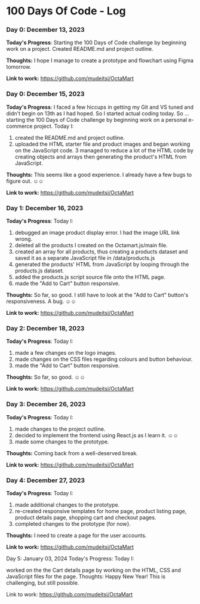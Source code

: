 # 100 Days Of Code - Log

### Day 0: December 13, 2023


**Today's Progress**: Starting the 100 Days of Code challenge by beginning work on a project. Created README.md and project outline.

**Thoughts:** I hope I manage to create a prototype and flowchart using Figma tomorrow.

**Link to work:** https://github.com/mudeitsi/OctaMart


### Day 0: December 15, 2023


**Today's Progress**: I faced a few hiccups in getting my Git and VS tuned and didn't begin on 13th as I had hoped. So I started actual coding today. So ... starting the 100 Days of Code challenge by beginning work on a personal e-commerce project. Today I:
1. created the README.md and project outline. 
2. uploaded the HTML starter file and product images and began working on the JavaScript code.
3 managed to reduce a lot of the HTML code by creating objects and arrays then generating the product's HTML from JavaScript.

**Thoughts:** This seems like a good experience. I already have a few bugs to figure out. ☺️☺️

**Link to work:** https://github.com/mudeitsi/OctaMart

### Day 1: December 16, 2023


**Today's Progress**: Today I:
1. debugged an image product display error. I had the image URL link wrong. 
2. deleted all the products I created on the Octamart.js/main file.
3. created an array for all products, thus creating a products dataset and saved it as a separate JavaScript file in /data/products.js
4. generated the products' HTML from JavaScript by looping through the products.js dataset.
5. added the products.js script source file onto the HTML page.
6. made the "Add to Cart" button responsive.

**Thoughts:** So far, so good. I still have to look at the "Add to Cart" button's responsiveness. A bug. ☺️☺️

**Link to work:** https://github.com/mudeitsi/OctaMart


### Day 2: December 18, 2023


**Today's Progress**: Today I:
1. made a few changes on the logo images. 
2. made changes on the CSS files regarding colours and button behaviour. 
6. made the "Add to Cart" button responsive.

**Thoughts:** So far, so good. ☺️☺️

**Link to work:** https://github.com/mudeitsi/OctaMart

### Day 3: December 26, 2023


**Today's Progress**: Today I:
1. made changes to the project outline.
2. decided to implement the frontend using React.js as I learn it. ☺️☺️
6. made some changes to the prototype.

**Thoughts:** Coming back from a well-deserved break.

**Link to work:** https://github.com/mudeitsi/OctaMart

### Day 4: December 27, 2023


**Today's Progress**: Today I:
1. made additional changes to the prototype.
2. re-created responsive templates for home page, product listing page, product details page, shopping cart and checkout pages.
6. completed changes to the prototype (for now}.

**Thoughts:** I need to create a page for the user accounts.

**Link to work:** https://github.com/mudeitsi/OctaMart

Day 5: January 03, 2024
Today's Progress: Today I:

worked on the the Cart details page by working on the HTML, CSS and JavaScript files for the page.
Thoughts: Happy New Year! This is challenging, but still possible.

Link to work: https://github.com/mudeitsi/OctaMart

